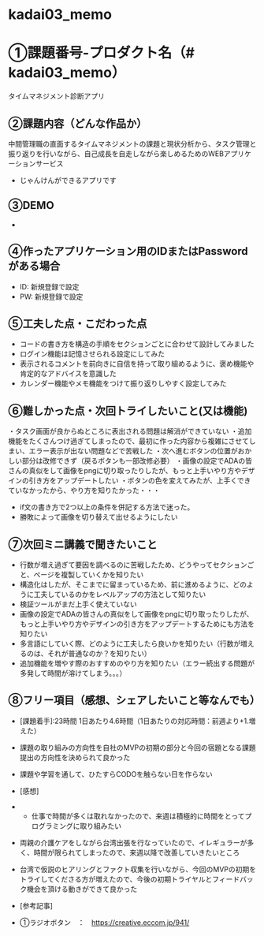 # kadai03_memo

# ①課題番号-プロダクト名（# kadai03_memo）
タイムマネジメント診断アプリ

## ②課題内容（どんな作品か）
中間管理職の直面するタイムマネジメントの課題と現状分析から、タスク管理と振り返りを行いながら、自己成長を自走しながら楽しめるためのWEBアプリケーションサービス

- じゃんけんができるアプリです

## ③DEMO
- 

## ④作ったアプリケーション用のIDまたはPasswordがある場合

- ID: 新規登録で設定
- PW: 新規登録で設定

## ⑤工夫した点・こだわった点

- コードの書き方を構造の手順をセクションごとに合わせて設計してみました
- ログイン機能は記憶させられる設定にしてみた
- 表示されるコメントを前向きに自信を持って取り組めるように、褒め機能や肯定的なアドバイスを意識した
- カレンダー機能やメモ機能をつけて振り返りしやすく設定してみた

## ⑥難しかった点・次回トライしたいこと(又は機能)
・タスク画面が良からぬところに表出される問題は解消ができていない
・追加機能をたくさんつけ過ぎてしまったので、最初に作った内容から複雑にさせてしまい、エラー表示が出ない問題などで苦戦した
・次へ進むボタンの位置がおかしい部分は改修できず（戻るボタンも一部改修必要）
・画像の設定でADAの皆さんの真似をして画像をpngに切り取ったりしたが、もっと上手いやり方やデザインの引き方をアップデートしたい
・ボタンの色を変えてみたが、上手くできていなかったから、やり方を知りたかった・・・

- if文の書き方で2つ以上の条件を併記する方法で迷った。
- 勝敗によって画像を切り替えて出せるようにしたい

## ⑦次回ミニ講義で聞きたいこと
- 行数が増え過ぎて要因を調べるのに苦戦したため、どうやってセクションごと、ページを複製していくかを知りたい
- 構造化はしたが、そこまでに留まっているため、前に進めるように、どのように工夫しているのかをレベルアップの方法として知りたい
- 検証ツールがまだ上手く使えていない
- 画像の設定でADAの皆さんの真似をして画像をpngに切り取ったりしたが、もっと上手いやり方やデザインの引き方をアップデートするためにも方法を知りたい
- 多言語にしていく際、どのように工夫したら良いかを知りたい（行数が増えるのは、それが普通なのか？を知りたい）
- 追加機能を増やす際のおすすめのやり方を知りたい（エラー続出する問題が多発して時間が溶けてしまう。。。）


## ⑧フリー項目（感想、シェアしたいこと等なんでも）

- [課題着手]:23時間 1日あたり4.6時間（1日あたりの対応時間：前週より+1.増えた）
- 課題の取り組みの方向性を自社のMVPの初期の部分と今回の宿題となる課題提出の方向性を決められて良かった
- 課題や学習を通して、ひたすらCODOを触らない日を作らない

- [感想]
- - 仕事で時間が多くは取れなかったので、来週は積極的に時間をとってプログラミングに取り組みたい
- 両親の介護ケアをしながら台湾出張を行なっていたので、イレギュラーが多く、時間が限られてしまったので、来週以降で改善していきたいところ
- 台湾で仮説のヒアリングとファクト収集を行いながら、今回のMVPの初期をトライしてくださる方が増えたので、今後の初期トライヤルとフィードバック機会を頂ける動きができて良かった
  
- [参考記事]
- ①ラジオボタン　：　https://creative.eccom.jp/941/
